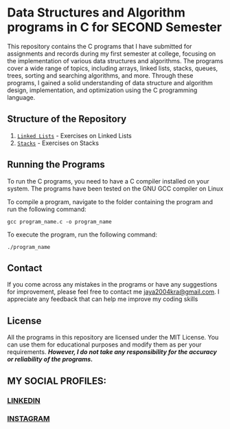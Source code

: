 # Data Structures and Algorithm programs in C for SECOND Semester
This repository contains the C programs that I have submitted for assignments and records during my first semester at college, focusing on the implementation of various data structures and algorithms. The programs cover a wide range of topics, including arrays, linked lists, stacks, queues, trees, sorting and searching algorithms, and more. Through these programs, I gained a solid understanding of data structure and algorithm design, implementation, and optimization using the C programming language.

## Structure of the Repository
1. [`Linked Lists`](https://github.com/fromjyce/DSA-in-C/tree/main/Linked%20Lists) - Exercises on Linked Lists
2. [`Stacks`](https://github.com/fromjyce/DSA-in-C/tree/main/Stacks) - Exercises on Stacks

## Running the Programs
To run the C programs, you need to have a C compiler installed on your system. The programs have been tested on the GNU GCC compiler on Linux

To compile a program, navigate to the folder containing the program and run the following command:
```
gcc program_name.c -o program_name
```
To execute the program, run the following command:
```
./program_name
```
## Contact
If you come across any mistakes in the programs or have any suggestions for improvement, please feel free to contact me <jaya2004kra@gmail.com>. I appreciate any feedback that can help me improve my coding skills

## License
All the programs in this repository are licensed under the MIT License. You can use them for educational purposes and modify them as per your requirements. ***However, I do not take any responsibility for the accuracy or reliability of the programs.***

## MY SOCIAL PROFILES:
### [LINKEDIN](https://www.linkedin.com/in/jayashre-%E2%80%8E-932002251/)
### [INSTAGRAM](https://www.instagram.com/frmj17y/)




